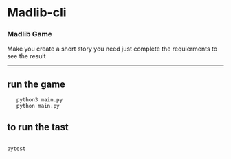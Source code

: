 # Madlib-cli

### Madlib Game 

Make you create a short story you need just
 complete the requierments to see the result 


 ---

 ## run the game 

 ```
    python3 main.py
    python main.py
```
 

 ## to run the tast

 ```

pytest 

 
 ```